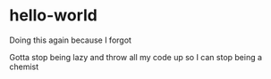 # hello-world
Doing this again because I forgot

Gotta stop being lazy and throw all my code up so I can stop being a chemist
